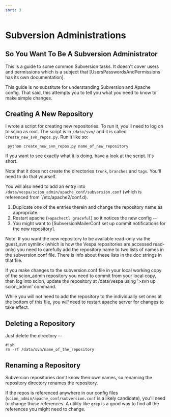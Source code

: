 ```yaml
---
sort: 3
---
```


# Subversion Administrations

## So You Want To Be A Subversion Administrator
This is a guide to some common Subversion tasks. It doesn't cover users
and permissions which is a subject that 
[UsersPasswordsAndPermissions has its own documentation].

This guide is no substitute for understanding Subversion and Apache
config. That said, this attempts you to tell you what you need to know to make
simple changes.

## Creating A New Repository
I wrote a script for creating new repositories. To run it, you'll
need to log on to scion as root. The script is in `/data/svn/` and
it is called `create_new_svn_repos.py`. Run it like so:

```
 python create_new_svn_repos.py name_of_new_repository
```
 
If you want to see exactly what it is doing, have a look at the 
script. It's short.

Note that it does not create the directories `trunk`, `branches` 
and `tags`. You'll need to do that yourself.

You will also need to add an entry into `/data/vespa/scion_admin/apache_conf/subversion.conf` (which 
is referenced from `/etc/apache2/conf.d).

1. Duplicate one of the entries therein and change the repository name as
 appropriate.
1. Restart apache (`>apachectl graceful`) so it notices the new config --
1. You might want to [SubversionMailerConf set up commit notifications for the new repository].

Note. If you want the new repository to be available read-only via the guest_svn symlink (which is how 
the Vespa repositories are accessed read-only) you need to carefully add the repository name to two lists
of names in the subversion.conf file.  There is info about these lists in the doc strings in that file.

If you make changes to the subversion.conf file in your local working copy of the scion_admin repository
you need to commit from your local copy, then log into scion, update the repository at /data/vespa using
'>svn up scion_admin' command. 

While you will not need to add the repository to the individually set ones at the bottom of this
file, you *will* need to restart apache server for changes to take effect.
 
 
## Deleting a Repository
Just delete the directory --

```
#!sh
rm -rf /data/svn/name_of_the_repository
```
  

## Renaming a Repository
Subversion repositories don't know their own names, so renaming
the repository directory renames the repository.

If the repos is referenced anywhere in our config files
(`scion_admin/apache_conf/subversion.conf` is a likely candidate), you'll
need to change those references. A utility like `grep` is a good way to
find all the references you might need to change.


